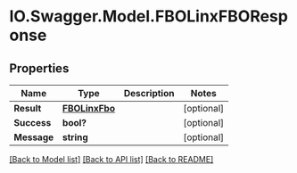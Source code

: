 # IO.Swagger.Model.FBOLinxFBOResponse
## Properties

Name | Type | Description | Notes
------------ | ------------- | ------------- | -------------
**Result** | [**FBOLinxFbo**](FBOLinxFbo.md) |  | [optional] 
**Success** | **bool?** |  | [optional] 
**Message** | **string** |  | [optional] 

[[Back to Model list]](../README.md#documentation-for-models) [[Back to API list]](../README.md#documentation-for-api-endpoints) [[Back to README]](../README.md)

